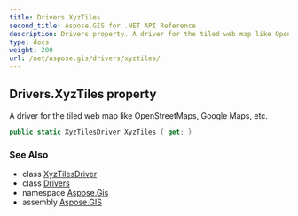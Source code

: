 ```yaml
---
title: Drivers.XyzTiles
second_title: Aspose.GIS for .NET API Reference
description: Drivers property. A driver for the tiled web map like OpenStreetMaps Google Maps etc
type: docs
weight: 200
url: /net/aspose.gis/drivers/xyztiles/
---
```

## Drivers.XyzTiles property

A driver for the tiled web map like OpenStreetMaps, Google Maps, etc.

```csharp
public static XyzTilesDriver XyzTiles { get; }
```

### See Also

* class [XyzTilesDriver](../../../aspose.gis.formats.xyztile/xyztilesdriver/)
* class [Drivers](../)
* namespace [Aspose.Gis](../../drivers/)
* assembly [Aspose.GIS](../../../)


